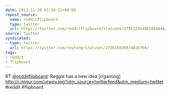 ```yaml
---
date: 2012-11-28 02:38:31+00:00
repost_source:
  name: redditflipboard
  type: twitter
  url: https://twitter.com/redditflipboard/statuses/273612954962894848/
source: twitter
syndicated:
- type: twitter
  url: https://twitter.com/roytang/statuses/273616836074016768/
tags:
- reddit
- flipboard
---
```


RT [@redditflipboard](https://twitter.com/redditflipboard/): Reggie has a new idea [r/gaming] http://i.imgur.com/utwpy.jpg?utm_source=twitterfeed&utm_medium=twitter #reddit #flipboard